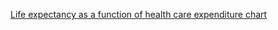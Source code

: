 [Life expectancy as a function of health care expenditure chart](https://public.tableau.com/app/profile/michael.potts/viz/Dashboard_16549150224920/Dashboard1?publish=yes)
